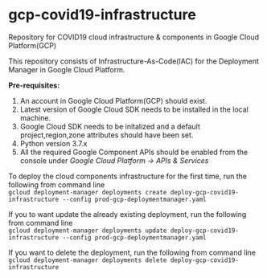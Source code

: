 # gcp-covid19-infrastructure
Repository for COVID19 cloud infrastructure &amp; components in Google Cloud Platform(GCP)  

This repository consists of Infrastructure-As-Code(IAC) for the Deployment Manager in Google Cloud Platform.  

**Pre-requisites:**
1. An account in Google Cloud Platform(GCP) should exist.
2. Latest version of Google Cloud SDK needs to be installed in the local machine.
3. Google Cloud SDK needs to be initalized and a default project,region,zone attributes should have been set.
4. Python version 3.7.x
5. All the required Google Component APIs should be enabled from the console under *Google Cloud Platform -> APIs & Services*

To deploy the cloud components infrastructure for the first time, run the following from command line  
`gcloud deployment-manager deployments create deploy-gcp-covid19-infrastructure --config prod-gcp-deploymentmanager.yaml`

If you to want update the already existing deployment, run the following from command line  
`gcloud deployment-manager deployments update deploy-gcp-covid19-infrastructure --config prod-gcp-deploymentmanager.yaml`

If you want to delete the deployment, run the following from command line  
`gcloud deployment-manager deployments delete deploy-gcp-covid19-infrastructure`